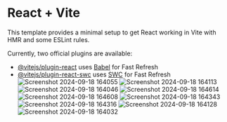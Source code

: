 # React + Vite

This template provides a minimal setup to get React working in Vite with HMR and some ESLint rules.

Currently, two official plugins are available:

- [@vitejs/plugin-react](https://github.com/vitejs/vite-plugin-react/blob/main/packages/plugin-react/README.md) uses [Babel](https://babeljs.io/) for Fast Refresh
- [@vitejs/plugin-react-swc](https://github.com/vitejs/vite-plugin-react-swc) uses [SWC](https://swc.rs/) for Fast Refresh
![Screenshot 2024-09-18 164055](https://github.com/user-attachments/assets/60ecc8fb-af76-4a16-8466-9ddf77bade55)
![Screenshot 2024-09-18 164113](https://github.com/user-attachments/assets/482bc237-c7f7-40f8-bc8c-b4079d1f3d3d)
![Screenshot 2024-09-18 164046](https://github.com/user-attachments/assets/6ca20346-40f2-475f-8aea-dc871684f549)
![Screenshot 2024-09-18 164614](https://github.com/user-attachments/assets/e6fbbd9f-2dec-4ab2-bf35-295cbfe01a9d)
![Screenshot 2024-09-18 164608](https://github.com/user-attachments/assets/6af4cc08-89d0-4c18-9f2a-8762aabc62b7)
![Screenshot 2024-09-18 164343](https://github.com/user-attachments/assets/9d2310eb-1eb5-4078-9abe-e2736aa06b62)
![Screenshot 2024-09-18 164316](https://github.com/user-attachments/assets/8f322d92-cb41-43bf-abb9-21ea55667939)
![Screenshot 2024-09-18 164128](https://github.com/user-attachments/assets/86dc6ab1-6434-45a9-9ca5-a24d13d61712)
![Screenshot 2024-09-18 164032](https://github.com/user-attachments/assets/622d935e-ae08-4ba2-96cc-af8d466ec644)
